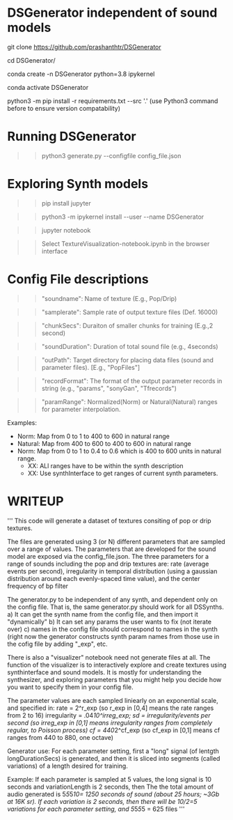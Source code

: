 # DSGenerator independent of sound models

git clone https://github.com/prashanthtr/DSGenerator

cd DSGenerator/

conda create -n DSGenerator python=3.8 ipykernel

conda activate DSGenerator

python3 -m pip install -r requirements.txt --src '.' (use Python3 command before to ensure version compatability)


# Running DSGenerator

>> python3 generate.py --configfile config_file.json

# Exploring Synth models

>> pip install jupyter

>> python3 -m ipykernel install --user --name DSGenerator

>> jupyter notebook

>> Select TextureVisualization-notebook.ipynb in the browser interface


# Config File descriptions

>> "soundname": Name of texture (E.g., Pop/Drip)

>> "samplerate": Sample rate of output texture files (Def. 16000)

>> "chunkSecs": Duraiton of smaller chunks for training (E.g.,2 second)

>> "soundDuration": Duration of total sound file (e.g., 4seconds)

>> "outPath": Target directory for placing data files (sound and parameter files). [E.g., "PopFiles"]

>> "recordFormat": The format of the output parameter records in string (e.g., "params", "sonyGan", "Tfrecords")

>> "paramRange": Normalized(Norm) or Natural(Natural) ranges for parameter interpolation.

Examples:
* Norm: Map from 0 to 1 to 400 to 600 in natural range
* Natural: Map from 400 to 600 to 400 to 600 in natural range
* Norm: Map from 0 to 1 to 0.4 to 0.6 which is 400 to 600 units in natural range.
  * XX: ALl ranges have to be within the synth description
  * XX: Use synthInterface to get ranges of current synth parameters.


# WRITEUP

'''
This code will generate a dataset of textures consiting of pop or drip textures. 

The files are generated using 3 (or N) different parameters that are sampled over a range of values. The parameters that are 
developed for the sound model are exposed via the config_file.json. The three parameters for a range of sounds
including the pop and drip textures are:
    rate (average events per second),
    irregularity in temporal distribution (using a gaussian distribution around each evenly-spaced time value), and
    the center frequency of bp filter

The generator.py to be independent of any synth, and dependent only on the config file. That is, the same generator.py should work for all DSSynths.
    a) It can get the synth name from the config file, and then import it "dynamically"
    b) It can set any params the user wants to fix (not iterate over)
    c) names in the config file should correspond to names in the synth (right now the generator constructs synth param names from those use in the cofig file by adding "_exp", etc.

There is also a "visualizer" notebook need not generate files at all. The function of the visualizer is to 
interactively explore and create textures using synthinterface and sound models.
It is mostly for understanding the synthesizer, and exploring parameters that you might help you decide how 
you want to specify them in your config file.

The parameter values are each sampled liniearly on an exponential scale, and specified in:
rate = 2^r_exp  (so r_exp in [0,4] means the rate ranges from 2 to 16)
irregularity = .04*10^irreg_exp; sd = irregularity/events per second  (so irreg_exp in [0,1] means irregularity ranges from completely regular, to Poisson process)
cf = 440*2^cf_exp  (so cf_exp in [0,1] means cf ranges from 440 to 880, one octave)

Generator use:
For each parameter setting, first a "long" signal (of lentgth longDurationSecs) is generated, and then
it is sliced into segments (called variations) of a length desired for training.

Example: If each parameter is sampled at 5 values, the long signal is 10 seconds and variationLength is 2 seconds,
then The the total amount of audio generated is 5*5*5*10= 1250 seconds of sound (about 25 hours; ~3Gb at 16K sr).
If each variation is 2 seconds, then there will be 10/2=5 variations for each parameter setting, and
5*5*5*5 = 625 files
'''
